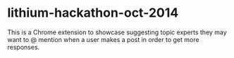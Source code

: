 lithium-hackathon-oct-2014
==========================

This is a Chrome extension to showcase suggesting topic experts they may want to @ mention when a user makes a post in order to get more responses.
